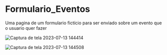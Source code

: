 # Formulario_Eventos

Uma pagina de um formulario fictício para ser enviado sobre um evento que o usuario quer fazer

![Captura de tela 2023-07-13 144414](https://github.com/Prattiz/Formulario_Eventos/assets/135062914/70370bc6-5e08-4d70-9f4f-e9c5d262f9be)






![Captura de tela 2023-07-13 144508](https://github.com/Prattiz/Formulario_Eventos/assets/135062914/95c5ac6e-603c-41f9-9219-3671d4acaa40)

